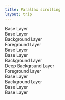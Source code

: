 ```yaml
---
title: Parallax scrolling
layout: trip
---
```


  <div class="parallax">
    <div id="group1" class="parallax__group">
      <div class="parallax__layer parallax__layer--base">
        <div class="title">Base Layer</div>
      </div>
    </div>
    <div id="group2" class="parallax__group">
      <div class="parallax__layer parallax__layer--base">
        <div class="title">Base Layer</div>
      </div>
      <div class="parallax__layer parallax__layer--back">
        <div class="title">Background Layer</div>
      </div>
    </div>
    <div id="group3" class="parallax__group">
      <div class="parallax__layer parallax__layer--fore">
        <div class="title">Foreground Layer</div>
      </div>
      <div class="parallax__layer parallax__layer--base">
        <div class="title">Base Layer</div>
      </div>
    </div>
    <div id="group4" class="parallax__group">
      <div class="parallax__layer parallax__layer--base">
        <div class="title">Base Layer</div>
      </div>
      <div class="parallax__layer parallax__layer--back">
        <div class="title">Background Layer</div>
      </div>
      <div class="parallax__layer parallax__layer--deep">
        <div class="title">Deep Background Layer</div>
      </div>
    </div>
    <div id="group5" class="parallax__group">
      <div class="parallax__layer parallax__layer--fore">
        <div class="title">Foreground Layer</div>
      </div>
      <div class="parallax__layer parallax__layer--base">
        <div class="title">Base Layer</div>
      </div>
    </div>
    <div id="group6" class="parallax__group">
      <div class="parallax__layer parallax__layer--back">
        <div class="title">Background Layer</div>
      </div>
      <div class="parallax__layer parallax__layer--base">
        <div class="title">Base Layer</div>
      </div>
    </div>
    <div id="group7" class="parallax__group">
      <div class="parallax__layer parallax__layer--base">
        <div class="title">Base Layer</div>
      </div>
    </div>
  </div>
